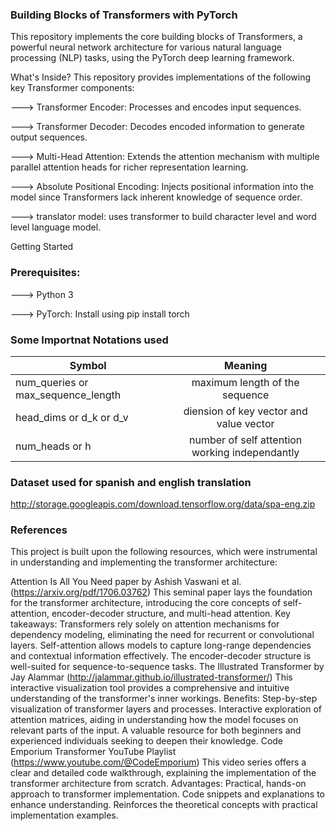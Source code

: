 ### Building Blocks of Transformers with PyTorch
This repository implements the core building blocks of Transformers, a powerful neural network architecture for various natural language processing (NLP) tasks, using the PyTorch deep learning framework.

What's Inside?
This repository provides implementations of the following key Transformer components:

---> Transformer Encoder: Processes and encodes input sequences.

---> Transformer Decoder: Decodes encoded information to generate output sequences.

---> Multi-Head Attention: Extends the attention mechanism with multiple parallel attention heads for richer representation learning.

---> Absolute Positional Encoding: Injects positional information into the model since Transformers lack inherent knowledge of sequence order.

---> translator model: uses transformer to build character level and word level language model.


Getting Started
### Prerequisites:

---> Python 3

---> PyTorch: Install using pip install torch


### Some Importnat Notations used
| Symbol        | Meaning       | 
| ------------- |:-------------:| 
| num_queries or max_sequence_length | maximum length of the sequence| 
| head_dims or d_k or d_v | diension of key vector and value vector|   
| num_heads or h | number of self attention working independantly|  


### Dataset used for spanish and english translation
http://storage.googleapis.com/download.tensorflow.org/data/spa-eng.zip

### References

This project is built upon the following resources, which were instrumental in understanding and implementing the transformer architecture:

Attention Is All You Need paper by Ashish Vaswani et al. (https://arxiv.org/pdf/1706.03762)
This seminal paper lays the foundation for the transformer architecture, introducing the core concepts of self-attention, encoder-decoder structure, and multi-head attention.
Key takeaways:
Transformers rely solely on attention mechanisms for dependency modeling, eliminating the need for recurrent or convolutional layers.
Self-attention allows models to capture long-range dependencies and contextual information effectively.
The encoder-decoder structure is well-suited for sequence-to-sequence tasks.
The Illustrated Transformer by Jay Alammar (http://jalammar.github.io/illustrated-transformer/)
This interactive visualization tool provides a comprehensive and intuitive understanding of the transformer's inner workings.
Benefits:
Step-by-step visualization of transformer layers and processes.
Interactive exploration of attention matrices, aiding in understanding how the model focuses on relevant parts of the input.
A valuable resource for both beginners and experienced individuals seeking to deepen their knowledge.
Code Emporium Transformer YouTube Playlist (https://www.youtube.com/@CodeEmporium)
This video series offers a clear and detailed code walkthrough, explaining the implementation of the transformer architecture from scratch.
Advantages:
Practical, hands-on approach to transformer implementation.
Code snippets and explanations to enhance understanding.
Reinforces the theoretical concepts with practical implementation examples.
